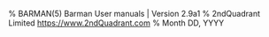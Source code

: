 % BARMAN(5) Barman User manuals | Version 2.9a1
% 2ndQuadrant Limited <https://www.2ndQuadrant.com>
% Month DD, YYYY
